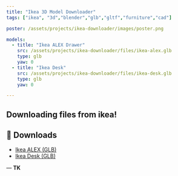 ```yaml
---
title: "Ikea 3D Model Downloader"
tags: ["ikea", "3d","blender","glb","gltf","furniture","cad"]

poster: /assets/projects/ikea-downloader/images/poster.png

models:
  - title: "Ikea ALEX Drawer"
    src: /assets/projects/ikea-downloader/files/ikea-alex.glb
    type: glb
    yaw: 0
  - title: "Ikea Desk"
    src: /assets/projects/ikea-downloader/files/ikea-desk.glb
    type: glb
    yaw: 0

---
```


Downloading files from ikea!
---

## 📂 Downloads
- [Ikea ALEX (GLB)](/assets/projects/ikea-downloader/files/ikea-alex.glb)  
- [Ikea Desk (GLB)](/assets/projects/ikea-downloader/files/ikea-desk.glb)

— **TK**
